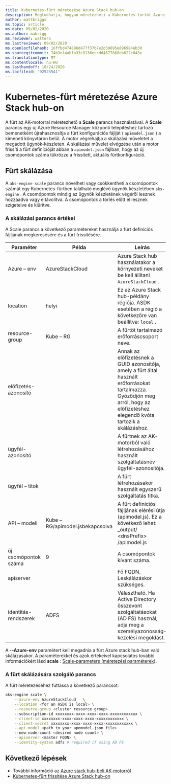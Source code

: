 ```yaml
---
title: Kubernetes-fürt méretezése Azure Stack hub-on
description: Megtudhatja, hogyan méretezheti a Kubernetes-fürtöt Azure Stack hub-on.
author: mattbriggs
ms.topic: article
ms.date: 09/02/2020
ms.author: mabrigg
ms.reviewer: waltero
ms.lastreviewed: 09/02/2020
ms.openlocfilehash: 16ffbd474886d477f37b7e2d39695e896984eb30
ms.sourcegitcommit: 74b3e14abfa33c8136eccdd4677868eb622c843e
ms.translationtype: MT
ms.contentlocale: hu-HU
ms.lasthandoff: 10/24/2020
ms.locfileid: "92523541"
---
```

# <a name="scale-a-kubernetes-cluster-on-azure-stack-hub"></a>Kubernetes-fürt méretezése Azure Stack hub-on

A fürt az AK-motorral méretezhető a **Scale** parancs használatával. A **Scale** parancs egy új Azure Resource Manager központi telepítéshez tartozó bemenetként újrahasznosítja a fürt konfigurációs fájlját ( `apimodel.json` ) a kimeneti könyvtáron belül. A motor végrehajtja a skálázási műveletet a megadott ügynök-készleten. A skálázási művelet elvégzése után a motor frissíti a fürt definícióját abban a `apimodel.json` fájlban, hogy az új csomópontok száma tükrözze a frissített, aktuális fürtkonfiguráció.

## <a name="scale-a-cluster"></a>Fürt skálázása

A `aks-engine scale` parancs növelheti vagy csökkentheti a csomópontok számát egy Kubernetes-fürtben található meglévő ügynök készletében `aks-engine` . A csomópontok mindig az ügynök készletének végéről lesznek hozzáadva vagy eltávolítva. A csomópontok a törlés előtt el lesznek szigetelve és kiürítve.

### <a name="values-for-the-scale-command"></a>A skálázási parancs értékei

A Scale parancs a következő paramétereket használja a fürt definíciós fájljának megkeresésére és a fürt frissítésére.

| Paraméter | Példa | Leírás |
| --- | --- | --- | 
| Azure – env | AzureStackCloud | Azure Stack hub használatakor a környezeti neveket be kell állítani `AzureStackCloud` . | 
| location | helyi | Ez az Azure Stack hub-példány régiója. ASDK esetében a régió a következőre van beállítva: `local` .  | 
| resource-group | Kube – RG | A fürtöt tartalmazó erőforráscsoport neve. | 
| előfizetés-azonosító |  | Annak az előfizetésnek a GUID azonosítója, amely a fürt által használt erőforrásokat tartalmazza. Győződjön meg arról, hogy az előfizetéshez elegendő kvóta tartozik a skálázáshoz. | 
| ügyfél-azonosító |  | A fürtnek az AK-motorból való létrehozásához használt szolgáltatásnév ügyfél-azonosítója. | 
| ügyfél – titok |  | A fürt létrehozásakor használt egyszerű szolgáltatás titka. | 
| API – modell | Kube – RG/apimodel.jsbekapcsolva | A fürt definíciós fájljának elérési útja (apimodel.js). Ez a következő lehet: _output/ \<dnsPrefix> /apimodel.js | 
| új csomópontok száma | 9 | A csomópontok kívánt száma. | 
| apiserver |  | Fő FQDN. Leskálázáskor szükséges. |
| identitás-rendszerek | ADFS | Választható. Ha Active Directory összevont szolgáltatásokat (AD FS) használ, adja meg a személyazonosság-kezelési megoldást. |

A **--Azure-env** paramétert kell megadnia a fürt Azure stack hub-ban való skálázásakor. A paraméterekkel és azok értékeivel kapcsolatos további információkért lásd **scale** : [Scale-parameters (méretezési paraméterek](https://github.com/Azure/aks-engine/blob/master/docs/topics/scale.md#parameters)).

### <a name="command-to-scale-your-cluster"></a>A fürt skálázására szolgáló parancs

A fürt méretezéséhez futtassa a következő parancsot:

```bash
aks-engine scale \
    --azure-env AzureStackCloud   \
    --location <for an ASDK is local> \
    --resource-group <cluster resource group>
    --subscription-id xxxxxxxx-xxxx-xxxx-xxxx-xxxxxxxxxxxx \
    --client-id xxxxxxxx-xxxx-xxxx-xxxx-xxxxxxxxxxxx \
    --client-secret xxxxxxxx-xxxx-xxxx-xxxx-xxxxxxxxxxxx \
    --api-model <path to your apomodel.json file>
    --new-node-count <desired node count> \
    --apiserver <master FQDN> \
    --identity-system adfs # required if using AD FS
```

## <a name="next-steps"></a>Következő lépések

- További információ az [Azure stack hub-beli AK-motorról](azure-stack-kubernetes-aks-engine-overview.md)
- [Kubernetes-fürt frissítése Azure Stack hub-on](azure-stack-kubernetes-aks-engine-upgrade.md)
